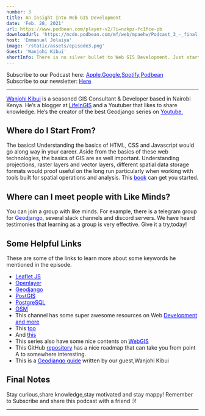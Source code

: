 ```yaml
---
number: 3
title: An Insight Into Web GIS Development
date: 'Feb. 28, 2021'
url: https://www.podbean.com/player-v2/?i=nzkpz-fc1fce-pb
downloadUrl: 'https://mcdn.podbean.com/mf/web/mpaehw/Podcast_3_-_final_render_V2_8drn3.mp3'
host: 'Emmanuel Jolaiya'
image: '/static/assets/episode3.png'
Guest: 'Wanjohi Kibui'
shortInfo: There is no silver bullet to Web GIS Development. Just start somewhere and be consistent, it brings about improvement...
---
```

Subscribe to our Podcast here: <a target="_blank" href="https://podcasts.apple.com/ng/podcast/africa-geoconvo-podcast/id1549049632" style='color:blue;'>Apple</a>,<a target="_blank" href="https://www.google.com/podcasts?feed=aHR0cHM6Ly9mZWVkLnBvZGJlYW4uY29tL2FmcmljYWdlb2NvbnZvL2ZlZWQueG1s" style='color:blue;'>Google</a>,<a target="_blank" href="https://africageoconvo.podbean.com/" style='color:blue;'>Spotify</a>,<a target="_blank" href="https://africageoconvo.podbean.com/" style='color:blue;'>Podbean</a><br>
Subscribe to our newsletter: <a target="_blank" href="https://mailchi.mp/431d1fc48f4b/africa-geo-convo-mailing-list" style='color:blue;'>Here</a>
<hr>


 <a href="https://twitter.com/wanjohikibui" target="_blank"  style='color:blue;'>Wanjohi Kibui</a> is a seasoned GIS Consultant & Developer based in Nairobi Kenya. He’s a blogger at <a href="https://lifeingis.com" target="_blank"  style='color:blue;'>LifeInGIS</a> and a Youtuber that likes to share knowledge. He’s the creator of the best Geodjango series on <a href="https://youtube.com/watch?v=QiLO3MQxvds&list=PL7amXK4vKqATa_KrfQ3_tEF_ywAgAqWeJ" target="_blank"  style='color:blue;'>Youtube.</a>


<h2>Where do I Start From?</h2>
 
The basics!  Understanding the basics of HTML, CSS and Javascript would go along way in your career. Aside from the basics of these web technologies, the basics of GIS are as well important. Understanding projections, raster layers and vector layers, different spatial data storage formats would proof useful on the long run particularly when working with tools built for spatial operations and analysis. This <a href="https://www.amazon.com/GIS-Fundamentals-Geographic-Information-Systems/dp/1593995520" style='color:blue;' target="_blank">book</a> can get you started.

<h2>Where can I meet people with Like Minds?</h2>

You can join a group with like minds. For example, there is a telegram group for <a style='color:blue;' herf="https://t.me/joinchat/D6VfOBIfhHh4i8yZ19sqbQ" target="_blank">Geodjango</a>, several slack channels and discord servers. We have heard testimonies that learning as a group is very effective. Give it a try,today!

<h2>Some Helpful Links</h2>

<p>These are some of the links to learn more about some keywords he mentioned in the episode.</p>

<ul>

<li><a href="https://leafletjs.com" target="_blank" style='color:blue;'>Leaflet JS</a></li>
<li><a href="https://openlayers.org" target="_blank" style='color:blue;'>Openlayer</a></li>
<li><a href="https://docs.djangoproject.com/en/3.1/ref/contrib/gis/" target="_blank" style='color:blue;'>Geodjango</a></li>
<li><a href="https://postgis.net" target="_blank" style='color:blue;'>PostGIS</a></li>
<li><a href="https://postgresql.org" target="_blank" style='color:blue;'>PostgreSQL</a></li>
<li><a href="https://openstreetmap.org" target="_blank" style='color:blue;'>OSM</a></li>
<li>This channel has some super awesome resources on Web <a href="https://www.youtube.com/user/TechGuyWeb" target="_blank" style='color:blue;'>Development and more</a></li>
<li>This <a href="https://www.youtube.com/channel/UCCV3Wo1EDp--JZTwf0TcFpg" target="_blank" style='color:blue;'>too</a></li>
<li>And <a href="https://www.youtube.com/channel/UCgPD1Xxjc5D_x6hpH6R2urA" target="_blank" style='color:blue;'>this</a></li>
<li>This series also have some nice contents on <a href="https://jeafreezy.hashnode.dev" target="_blank" style='color:blue;'>WebGIS</a></li>
<li>This GitHub <a href="https://github.com/petedannemann/gis-programming-roadmap" target="_blank" style='color:blue;'> repository</a> has a nice roadmap that can take you from point A to somewhere interesting.</li>
<li>This is a <a href="https://www.lifeingis.com/geodjango-tutorial-guide/" target="_blank" style='color:blue;'>Geodjango guide</a> written by our guest,Wanjohi Kibui</li>

</ul>

<h2>Final Notes</h2>

Stay curious,share knowledge,stay motivated and stay mappy! Remember to Subscribe and share this podcast with a friend :)!

<hr>

